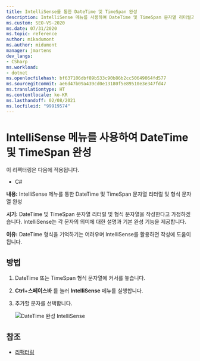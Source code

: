 ```yaml
---
title: IntelliSense를 통한 DateTime 및 TimeSpan 완성
description: IntelliSense 메뉴를 사용하여 DateTime 및 TimeSpan 문자열 리터럴과 형식 문자열을 완성합니다.
ms.custom: SEO-VS-2020
ms.date: 07/31/2020
ms.topic: reference
author: mikadumont
ms.author: midumont
manager: jmartens
dev_langs:
- CSharp
ms.workload:
- dotnet
ms.openlocfilehash: bf637106dbf89b533c90b86b2cc50649064fd577
ms.sourcegitcommit: ae6d47b09a439cd0e13180f5e89510e3e347fd47
ms.translationtype: HT
ms.contentlocale: ko-KR
ms.lasthandoff: 02/08/2021
ms.locfileid: "99919574"
---
```

# <a name="datetime-and-timespan-completion-by-using-the-intellisense-menu"></a>IntelliSense 메뉴를 사용하여 DateTime 및 TimeSpan 완성

이 리팩터링은 다음에 적용됩니다.

- C#

**내용:** IntelliSense 메뉴를 통한 DateTime 및 TimeSpan 문자열 리터럴 및 형식 문자열 완성

**시기:** DateTime 및 TimeSpan 문자열 리터럴 및 형식 문자열을 작성한다고 가정하겠습니다. IntelliSense는 각 문자의 의미에 대한 설명과 기본 완성 기능을 제공합니다.

**이유:** DateTime 형식을 기억하기는 어려우며 IntelliSense를 활용하면 작성에 도움이 됩니다.

## <a name="how-to"></a>방법

1. DateTime 또는 TimeSpan 형식 문자열에 커서를 놓습니다.
2. **Ctrl**+**스페이스바** 를 눌러 **IntelliSense** 메뉴를 실행합니다.
3. 추가할 문자를 선택합니다.

   ![DateTime 완성 IntelliSense](media/datetime-completion.png)

## <a name="see-also"></a>참조

- [리팩터링](../refactoring-in-visual-studio.md)
